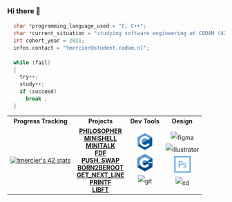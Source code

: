 ### Hi there 👋

```c 
  char *programming_language_used = "C, C++";
  char *current_situation = "studying software engineering at CODAM (42 Amsterdam)";
  int cohort_year = 2021;
  infos.contact = "tmercier@student.codam.nl";

  while (fail)
  {
    try++;
    study++;
    if (succeed)
      break ;
  }
```

<table>
    <tr>
        <th>Progress Tracking</th>
        <th>Projects</th>
        <th>Dev Tools</th>
        <th>Design</th>
    </tr>
    <tr>
        <td style="text-align: center;">
            <a href="https://github.com/JaeSeoKim/badge42"><img src="https://badge42.vercel.app/api/v2/clafi69q000590fmnc94ufq04/stats?cursusId=21&coalitionId=59" alt="tmercier's 42 stats" /></a>
        </td>
        <td style="text-align: center">
            <div style="text-align: center;">
                <a href="https://github.com/t-mercier/42_philosophers" title="Repository"><b>PHILOSOPHER</a><br />
                <a href="https://github.com/t-mercier/42_minishell" title="Repository">MINISHELL</a><br />
                <a href="https://github.com/t-mercier/42_minitalk" title="Repository">MINITALK</a><br />
                <a href="https://github.com/t-mercier/42_fdf" title="Repository">FDF</a><br />
                <a href="https://github.com/t-mercier/42_push_swap" title="Repository">PUSH_SWAP</a><br />
                <a href="https://github.com/t-mercier/42_born2beroot" title="Repository">BORN2BEROOT</a><br />
                <a href="https://github.com/t-mercier/42_libs" title="Repository">GET_NEXT_LINE</a><br />
                <a href="https://github.com/t-mercier/42_libs" title="Repository">PRINTF</a><br />
                <a href="https://github.com/t-mercier/42_libs" title="Repository">LIBFT</a>
            </div>
        </td>
        <td style="text-align: center;">
            <div style="line-height: 2;">
                    <img src="https://raw.githubusercontent.com/devicons/devicon/master/icons/c/c-original.svg" alt="c" width="40" height="40" /><br />
                    <img src="https://raw.githubusercontent.com/devicons/devicon/master/icons/cplusplus/cplusplus-original.svg" alt="cplusplus" width="40" height="40" /><br />
                    <img src="https://www.vectorlogo.zone/logos/git-scm/git-scm-icon.svg" alt="git" width="40" height="40" /><br />
            </div>
        </td>
        <td style="text-align: center;">
            <div style="line-height: 2;">
                <img src="https://www.vectorlogo.zone/logos/figma/figma-icon.svg" alt="figma" width="40" height="40" /><br />
                <img src="https://www.vectorlogo.zone/logos/adobe_illustrator/adobe_illustrator-icon.svg" alt="illustrator" width="40" height="40" /><br />
                <img src="https://raw.githubusercontent.com/devicons/devicon/master/icons/photoshop/photoshop-line.svg" alt="photoshop" width="40" height="40" /><br />
                <img src="https://cdn.worldvectorlogo.com/logos/adobe-xd.svg" alt="xd" width="40" height="40" />
            </div>
        </td>
    </tr>
</table>
